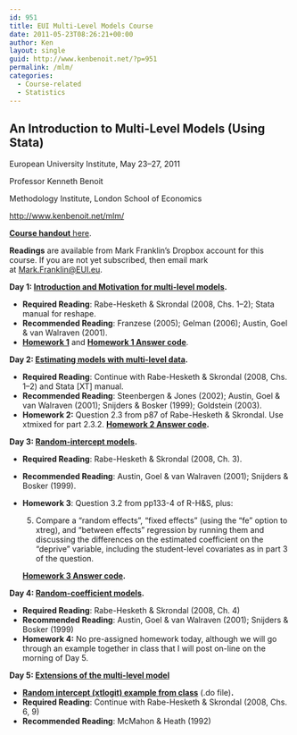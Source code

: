 ```yaml
---
id: 951
title: EUI Multi-Level Models Course
date: 2011-05-23T08:26:21+00:00
author: Ken
layout: single
guid: http://www.kenbenoit.net/?p=951
permalink: /mlm/
categories:
  - Course-related
  - Statistics
---
```

## An Introduction to Multi-Level Models (Using Stata)

European University Institute, May 23–27, 2011
  
Professor Kenneth Benoit
  
Methodology Institute, London School of Economics
  
<http://www.kenbenoit.net/mlm/>

[**Course handout** here](http://www.kenbenoit.net/courses/mlm2011/MLM_EUI_2011_handout.pdf).

**Readings** are available from Mark Franklin&#8217;s Dropbox account for this course. If you are not yet subscribed, then email mark at <Mark.Franklin@EUI.eu>.

**Day 1: [Introduction and Motivation for multi-level models](http://www.kenbenoit.net/courses/mlm2011/MLM_day1.pdf).**

  * **Required Reading**: Rabe-Hesketh & Skrondal (2008, Chs. 1–2); Stata manual for reshape.
  * **Recommended Reading**: Franzese (2005); Gelman (2006); Austin, Goel & van Walraven (2001).
  * **[Homework 1](http://www.kenbenoit.net/courses/mlm2011/MLM_homework_day1.pdf "MLM Homework 1")** and **[Homework 1 Answer code](http://www.kenbenoit.net/courses/mlm2011/MLM_homework_day1_answers.do)**.

**Day 2: [Estimating models with multi-level data](http://www.kenbenoit.net/courses/mlm2011/MLM_day2.pdf).**

  * **Required Reading**: Continue with Rabe-Hesketh & Skrondal (2008, Chs. 1–2) and Stata [XT] manual.
  * **Recommended Reading**: Steenbergen & Jones (2002); Austin, Goel & van Walraven (2001); Snijders & Bosker (1999); Goldstein (2003).
  * **Homework 2:** Question 2.3 from p87 of Rabe-Hesketh & Skrondal. Use xtmixed for part 2.3.2. **[Homework 2 Answer code](http://www.kenbenoit.net/courses/mlm2011/MLM_homework_day2_answers.do).**

**Day 3: [Random-intercept models](http://www.kenbenoit.net/courses/mlm2011/MLM_day3.pdf).**

  * **Required Reading**: Rabe-Hesketh & Skrondal (2008, Ch. 3).
  * **Recommended Reading**: Austin, Goel & van Walraven (2001); Snijders & Bosker (1999).
  * **Homework 3**: Question 3.2 from pp133-4 of R-H&S, plus:
  
    5. Compare a &#8220;random effects&#8221;, &#8220;fixed effects&#8221; (using the &#8220;fe&#8221; option to xtreg), and &#8220;between effects&#8221; regression by running them and discussing the differences on the estimated coefficient on the &#8220;deprive&#8221; variable, including the student-level covariates as in part 3 of the question.
  
    **[Homework 3 Answer code](http://www.kenbenoit.net/courses/mlm2011/MLM_homework_day3_answers.do).**

**Day 4: [Random-coefficient models](http://www.kenbenoit.net/courses/mlm2011/MLM_day4.pdf).**

  * **Required Reading**: Rabe-Hesketh & Skrondal (2008, Ch. 4)
  * **Recommended Reading**: Austin, Goel & van Walraven (2001); Snijders & Bosker (1999)
  * **Homework 4:** No pre-assigned homework today, although we will go through an example together in class that I will post on-line on the morning of Day 5.

**Day 5: [Extensions of the multi-level model](http://www.kenbenoit.net/courses/mlm2011/MLM_day5.pdf)**

  * **[Random intercept (xtlogit) example from class](http://www.kenbenoit.net/courses/mlm2011/day5classcode.do)** (.do file)**.**
  * **Required Reading**: Continue with Rabe-Hesketh & Skrondal (2008, Chs. 6, 9)
  * **Recommended Reading**: McMahon & Heath (1992)

